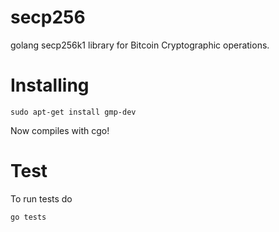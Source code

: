secp256
=======

golang secp256k1 library for Bitcoin Cryptographic operations.

Installing
===
```
sudo apt-get install gmp-dev
```

Now compiles with cgo!

Test
===

To run tests do
```
go tests
```